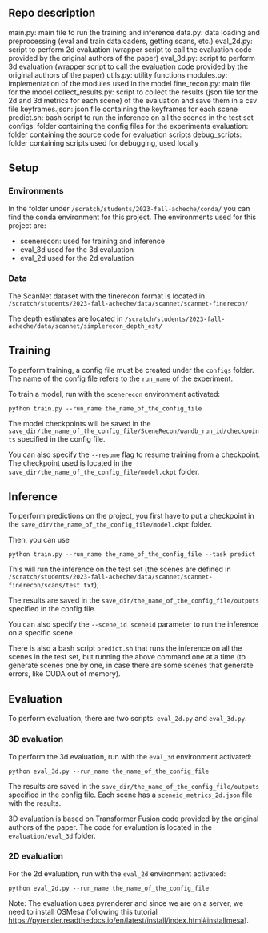 ## Repo description

main.py: main file to run the training and inference
data.py: data loading and preprocessing (eval and train dataloaders, getting scans, etc.)
eval_2d.py: script to perform 2d evaluation (wrapper script to call the evaluation code provided by the original authors of the paper)
eval_3d.py: script to perform 3d evaluation (wrapper script to call the evaluation code provided by the original authors of the paper)
utils.py: utility functions
modules.py: implementation of the modules used in the model
fine_recon.py: main file for the model
collect_results.py: script to collect the results (json file for the 2d and 3d metrics for each scene) of the evaluation and save them in a csv file
keyframes.json: json file containing the keyframes for each scene
predict.sh: bash script to run the inference on all the scenes in the test set
configs: folder containing the config files for the experiments
evaluation: folder containing the source code for evaluation scripts
debug_scripts: folder containing scripts used for debugging, used locally


## Setup

### Environments
In the folder under `/scratch/students/2023-fall-acheche/conda/` you can find the conda environment for this project.
The environments used for this project are:
- scenerecon: used for training and inference
- eval_3d used for the 3d evaluation
- eval_2d used for the 2d evaluation

### Data

The ScanNet dataset with the finerecon format is located in 
`/scratch/students/2023-fall-acheche/data/scannet/scannet-finerecon/`

The depth estimates are located in
`/scratch/students/2023-fall-acheche/data/scannet/simplerecon_depth_est/`



## Training
To perform training, a config file must be created under the `configs` folder. The name of the config file refers to the `run_name` of the experiment.

To train a model, run with the `scenerecon` environment activated:

`python train.py --run_name the_name_of_the_config_file`

The model checkpoints will be saved in the `save_dir/the_name_of_the_config_file/SceneRecon/wandb_run_id/checkpoints`
specified in the config file.

You can also specify the `--resume` flag to resume training from a checkpoint. The checkpoint used is located in the `save_dir/the_name_of_the_config_file/model.ckpt` folder.

## Inference
To perform predictions on the project, you first have to put a checkpoint in the `save_dir/the_name_of_the_config_file/model.ckpt` folder.

Then, you can use 

`python train.py --run_name the_name_of_the_config_file --task predict`


This will run the inference on the test set (the scenes are defined in `/scratch/students/2023-fall-acheche/data/scannet/scannet-finerecon/scans/test.txt`), 


The results are saved in the `save_dir/the_name_of_the_config_file/outputs` specified in the config file.

You can also specify the `--scene_id sceneid` parameter to run the inference on a specific scene.

There is also a bash script `predict.sh` that runs the inference on all the scenes in the test set, but running the above command one at a time (to generate scenes one by one, in case there are some scenes that generate errors, like CUDA out of memory).


## Evaluation

To perform evaluation, there are two scripts: `eval_2d.py` and `eval_3d.py`.

### 3D evaluation

To perform the 3d evaluation, run with the `eval_3d` environment activated:

`python eval_3d.py --run_name the_name_of_the_config_file`

The results are saved in the `save_dir/the_name_of_the_config_file/outputs` specified in the config file. Each scene has a `sceneid_metrics_2d.json` file with the results.

3D evaluation is based on Transformer Fusion code provided by the original authors of the paper. The code for evaluation is located in the `evaluation/eval_3d` folder.

### 2D evaluation

For the 2d evaluation, run with the `eval_2d` environment activated:

`python eval_2d.py --run_name the_name_of_the_config_file`


Note: The evaluation uses pyrenderer and since we are on a server, we need to install OSMesa (following this tutorial https://pyrender.readthedocs.io/en/latest/install/index.html#installmesa). 



